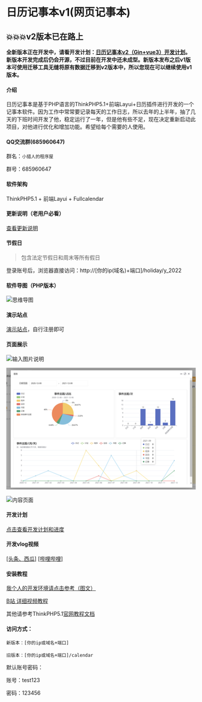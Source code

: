 # 日历记事本v1(网页记事本)



## 💥💥💥v2版本已在路上

**全新版本正在开发中，请看开发计划：[日历记事本v2（Gin+vue3）开发计划](https://flowus.cn/eae743ef-337d-4dba-b1f7-3c34fdbdb7ce)。新版本开发完成后仍会开源，不过目前在开发中还未成型。新版本发布之后v1版本可使用迁移工具无缝将原有数据迁移到v2版本中，所以您现在可以继续使用v1版本。**



#### 介绍

日历记事本是基于PHP语言的ThinkPHP5.1+前端Layui+日历插件进行开发的一个记事本软件。因为工作中常常要记录每天的工作日志，所以去年的上半年，抽了几天的下班时间开发了他，稳定运行了一年，但是他有些不足，现在决定重新启动此项目，对他进行优化和增加功能。希望给每个需要的人使用。

#### QQ交流群(685960647)
 群名：`小猎人的程序屋`

 群号：685960647

#### 软件架构
ThinkPHP5.1 + 前端Layui + Fullcalendar

#### 更新说明（老用户必看）

[查看更新说明](https://gitee.com/hslr/calendar_notepad/blob/master/update_log.md)

#### 节假日

> 包含法定节假日和周末等所有假日 

登录账号后，浏览器直接访问：http://[你的ip(域名)+端口]/holiday/y_2022

#### 软件导图（PHP版本）
![思维导图](https://images.gitee.com/uploads/images/2021/1027/194002_7fb7fdbf_1717198.png "2021-10-27 (2).png")

#### 演示站点
[演示站点](http://rilidemo.enianteam.com/)，自行注册即可

#### 页面展示
![输入图片说明](https://images.gitee.com/uploads/images/2021/1115/193737_7653a572_1717198.jpeg "网页捕获_15-11-2021_193627_calendar.cn.jpeg")

![报表](readme_src/tubiao.png "报表")

![内容页面](https://images.gitee.com/uploads/images/2021/1020/214019_89683b7c_1717198.png "2021-10-20.png")


#### 开发计划
[点击查看开发计划和进度](https://thoughts.teambition.com/share/617215d0f53beb0041053ef5#title=日历记事本（网页）)

#### 开发vlog视频

[[头条、西瓜]](https://www.ixigua.com/7026667370643096095) [[哔哩哔哩]](https://space.bilibili.com/27407696)



#### 安装教程

[我个人的开发环境请点击参考（图文）](http://blog.enianteam.com/u/sun/content/56)

[B站 详细视频教程](https://www.bilibili.com/video/BV1Mq4y167Cn/)

其他请参考ThinkPHP5.1[官网教程文档](https://www.kancloud.cn/manual/thinkphp5_1/353946)

#### 访问方式：

    新版本：[你的ip或域名+端口]
    
    旧版本：[你的ip或域名+端口]/calendar


默认账号密码：

账号：test123

密码：123456